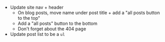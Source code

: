 - Update site nav + header
  - On blog posts, move name under post title + add a "all posts button to the top"
  - Add a "all posts" button to the bottom
  - Don't forget about the 404 page
- Update post list to be a `ul`
